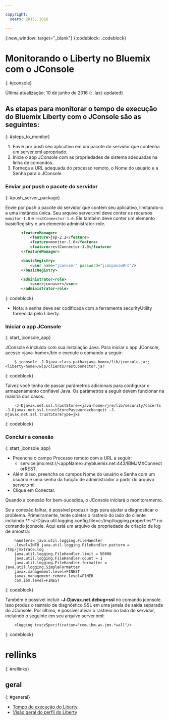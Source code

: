 ```yaml
---

copyright:
  years: 2015, 2016

---
```


{:new_window: target="_blank"}
{:codeblock: .codeblock}

# Monitorando o Liberty no Bluemix com o JConsole
{: #jconsole}

Última atualização: 10 de junho de 2016
{: .last-updated}

## As etapas para monitorar o tempo de execução do Bluemix Liberty com o JConsole são as seguintes:
{: #steps_to_monitor}

1. Envie por push seu aplicativo em um pacote do servidor que contenha um server.xml apropriado.
2. Inicie o app JConsole com as propriedades de sistema adequadas na linha de comandos.
3. Forneça a URL adequada do processo remoto, o Nome do usuário e a Senha para o JConsole.

### Enviar por push o pacote do servidor
{: #push_server_package}

Envie por push o pacote do servidor que contém seu aplicativo, limitando-o a uma instância única. Seu arquivo server.xml deve conter os recursos `monitor-1.0` e `restConnector-1.0`. Ele também deve conter um elemento basicRegistry e um elemento administrator-role.
```xml
       <featureManager>
           <feature>jsp-2.2</feature>
           <feature>monitor-1.0</feature>
           <feature>restConnector-1.0</feature>
       </featureManager>

       <basicRegistry>
           <user name="jconuser" password="jconpassw0rd"/>
       </basicRegistry>

       <administrator-role>
           <user>jconuser</user>
       </administrator-role>
```
{: codeblock}

   * Nota: a senha deve ser codificada com a ferramenta securityUtility fornecida pelo Liberty.

### Iniciar o app JConsole
{: start_jconsole_app}

JConsole é incluído com sua instalação Java.  Para iniciar o app JConsole, acesse &lt;java-home&gt;/bin e execute o comando a seguir:
```
    $ jconsole -J-Djava.class.path=<java-home>/lib/jconsole.jar;<liberty-home>/wlp/clients/restConnector.jar
```
{: codeblock}

Talvez você tenha de passar parâmetros adicionais para configurar o armazenamento confiável Java. Os parâmetros a seguir devem funcionar na maioria dos casos:
```
    -J-Djavax.net.ssl.trustStore=<java-home>/jre/lib/security/cacerts -J-Djavax.net.ssl.trustStorePassword=changeit -J-Djavax.net.ssl.trustStoreType=jks
```
{: codeblock}

### Concluir a conexão
{: start_jconsole_app}
  * Preencha o campo Processo remoto com a URL a seguir:
    * service:jmx:rest://&lt;appName&gt;.mybluemix.net:443/IBMJMXConnectorREST.
  *  Além disso, preencha os campos Nome do usuário e Senha com um usuário e uma senha da função de administrador a partir do arquivo server.xml.
  * Clique em Conectar.

Quando a conexão for bem-sucedida, o
JConsole iniciará o monitoramento.

Se a conexão falhar, é possível produzir logs para ajudar a diagnosticar o problema.
Primeiramente, tente coletar o rastreio do lado do cliente incluindo **
-J-Djava.util.logging.config.file=c:/tmp/logging.properties** no comando jconsole.
Aqui está um arquivo de propriedade de criação de log de amostra:
```
    handlers= java.util.logging.FileHandler
    .level=INFO java.util.logging.FileHandler.pattern = /tmp/jmxtrace.log
    java.util.logging.FileHandler.limit = 50000
    java.util.logging.FileHandler.count = 1
    java.util.logging.FileHandler.formatter = java.util.logging.SimpleFormatter
    javax.management.level=FINEST
    javax.management.remote.level=FINER
    com.ibm.level=FINEST
```
{: codeblock}

Também é possível incluir <b>&dash;J&dash;Djavax.net.debug=ssl</b> no comando jconsole. Isso produz o rastreio de diagnóstico SSL em uma janela de saída separada do JConsole.  Por último, é possível ativar o rastreio no lado do servidor, incluindo o seguinte em seu arquivo server.xml:
```
    <logging traceSpecification="com.ibm.ws.jmx.*=all"/>
```
{: codeblock}

# rellinks
{: #rellinks}
## geral
{: #general}
* [Tempo de execução do Liberty](index.html)
* [Visão geral do perfil do Liberty](http://www-01.ibm.com/support/knowledgecenter/SSAW57_8.5.5/com.ibm.websphere.wlp.nd.doc/ae/cwlp_about.html)
